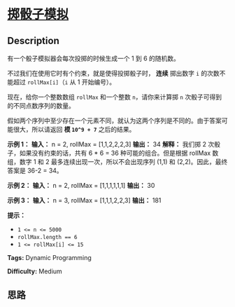 # [掷骰子模拟][title]

## Description

有一个骰子模拟器会每次投掷的时候生成一个 1 到 6 的随机数。

不过我们在使用它时有个约束，就是使得投掷骰子时， **连续** 掷出数字 `i` 的次数不能超过 `rollMax[i]`（`i` 从 1 开始编号）。

现在，给你一个整数数组 `rollMax` 和一个整数 `n`，请你来计算掷 `n` 次骰子可得到的不同点数序列的数量。

假如两个序列中至少存在一个元素不同，就认为这两个序列是不同的。由于答案可能很大，所以请返回 **模  `10^9 + 7`** 之后的结果。



**示例 1：**
            **输入：** n = 2, rollMax = [1,1,2,2,2,3]    **输出：** 34    **解释：** 我们掷 2 次骰子，如果没有约束的话，共有 6 * 6 = 36 种可能的组合。但是根据 rollMax 数组，数字 1 和 2 最多连续出现一次，所以不会出现序列 (1,1) 和 (2,2)。因此，最终答案是 36-2 = 34。    

**示例 2：**
            **输入：** n = 2, rollMax = [1,1,1,1,1,1]    **输出：** 30    

**示例 3：**
            **输入：** n = 3, rollMax = [1,1,1,2,2,3]    **输出：** 181    



**提示：**

  * `1 <= n <= 5000`
  * `rollMax.length == 6`
  * `1 <= rollMax[i] <= 15`


**Tags:** Dynamic Programming

**Difficulty:** Medium

## 思路

[title]: https://leetcode-cn.com/problems/dice-roll-simulation

